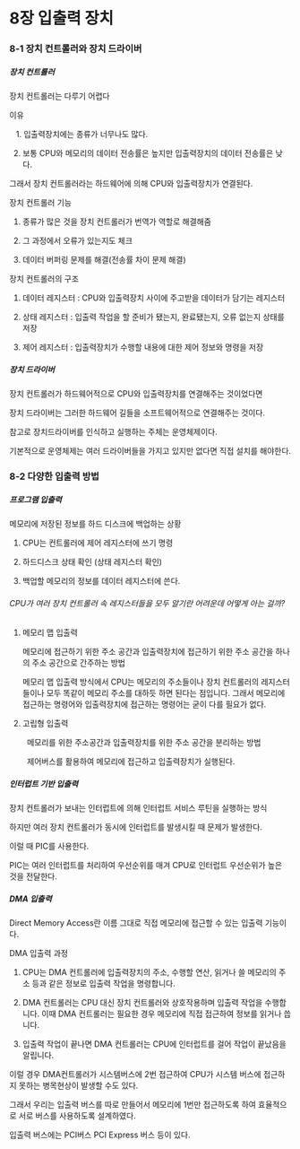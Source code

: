 # 8장 입출력 장치

### 8-1 장치 컨트롤러와 장치 드라이버

##### 장치 컨트롤러

장치 컨트롤러는 다루기 어렵다

이유 

   1. 입출력장치에는 종류가 너무나도 많다. 

2. 보통 CPU와 메모리의 데이터 전송률은 높지만 입출력장치의 데이터 전송률은 낮다.

그래서 장치 컨트롤러라는 하드웨어에 의해 CPU와 입출력장치가 연결된다.

장치 컨트롤러 기능

1. 종류가 많은 것을 장치 컨트롤러가 번역가 역할로 해결해줌

2. 그 과정에서 오류가 있는지도 체크

3. 데이터 버퍼링 문제를 해결(전송률 차이 문제 해결)

장치 컨트롤러의 구조

1. 데이터 레지스터 : CPU와 입출력장치 사이에 주고받을 데이터가 담기는 레지스터

2. 상태 레지스터 : 입출력 작업을 할 준비가 됐는지, 완료됐는지, 오류 없는지 상태를 저장

3. 제어 레지스터 : 입출력장치가 수행할 내용에 대한 제어 정보와 명령을 저장

##### 장치 드라이버

장치 컨트롤러가 하드웨어적으로 CPU와 입출력장치를 연결해주는 것이었다면

장치 드라이버는 그러한 하드웨어 길들을 소프트웨어적으로 연결해주는 것이다.

참고로 장치드라이버를 인식하고 실행하는 주체는 운영체제이다.

기본적으로 운영체제는 여러 드라이버들을 가지고 있지만 없다면 직접 설치를 해야한다.

### 8-2 다양한 입출력 방법

##### 프로그램 입출력

메모리에 저장된 정보를 하드 디스크에 백업하는 상황

1. CPU는 컨트롤러에 제어 레지스터에 쓰기 명령

2. 하드디스크 상태 확인 (상태 레지스터 확인)

3. 백업할 메모리의 정보를 데이터 레지스터에 쓴다.

###### CPU가 여러 장치 컨트롤러 속 레지스터들을 모두 알기란 어려운데 어떻게 아는 걸까?

1. 메모리 맵 입출력
   
   메모리에 접근하기 위한 주소 공간과 입출력장치에 접근하기 위한 주소 공간을 하나의 주소 공간으로 간주하는 방법
   
   메모리 맵 입출력 방식에서 CPU는 메모리의 주소들이나 장치 컨트롤러의 레지스터들이나 모두 똑같이 메모리 주소를 대하듯 하면 된다는 점입니다. 그래서 메모리에 접근하는 명령어와 입출력장치에 접근하는 명령어는 굳이 다를 필요가 없다.

2. 고립형 입출력

        메모리를 위한 주소공간과 입출력장치를 위한 주소 공간을 분리하는 방법

        제어버스를 활용하여 메모리에 접근하고 입출력장치가 실행된다.

##### 인터럽트 기반 입출력

장치 컨트롤러가 보내는 인터럽트에 의해 인터럽트 서비스 루틴을 실행하는 방식

하지만 여러 장치 컨트롤러가 동시에 인터럽트를 발생시킬 때 문제가 발생한다.

이럴 때 PIC를 사용한다.

PIC는 여러 인터럽트를 처리하여 우선순위를 매겨 CPU로 인터럽트 우선순위가 높은 것을 전달한다.

##### DMA 입출력

Direct Memory Access란 이름 그대로 직접 메모리에 접근할 수 있는 입출력 기능이다.

DMA 입출력 과정

1. CPU는 DMA 컨트롤러에 입출력장치의 주소, 수행할 연산, 읽거나 쓸 메모리의 주소 등과 같은 정보로 입출력 작업을 명령합니다.

2. DMA 컨트롤러는 CPU 대신 장치 컨트롤러와 상호작용하며 입출력 작업을 수행합니다. 이때 DMA 컨트롤러는 필요한 경우 메모리에 직접 접근하여 정보를 읽거나 씁니다.

3. 입출력 작업이 끝나면 DMA 컨트롤러는 CPU에 인터럽트를 걸어 작업이 끝났음을 알립니다.

이럴 경우 DMA컨트롤러가 시스템버스에 2번 접근하여 CPU가 시스템 버스에 접근하지 못하는 병목현상이 발생할 수도 있다.

그래서 우리는 입출력 버스를 따로 만들어서 메모리에 1번만 접근하도록 하여 효율적으로 서로 버스를 사용하도록 설계하였다.

입출력 버스에는 PCI버스 PCI Express 버스 등이 있다.
